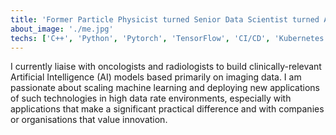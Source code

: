 ```yaml
---
title: 'Former Particle Physicist turned Senior Data Scientist turned AI Researcher for medical imaging.'
about_image: './me.jpg'
techs: ['C++', 'Python', 'Pytorch', 'TensorFlow', 'CI/CD', 'Kubernetes', 'Keras/PlaidML', 'Linux', 'Docker']
---
```


I currently liaise with oncologists and radiologists to build clinically-relevant Artificial Intelligence (AI) models 
based primarily on imaging data. I am passionate about scaling machine learning and deploying new applications of such 
technologies in high data rate environments, especially with applications that make a significant practical difference 
and with companies or organisations that value innovation.
